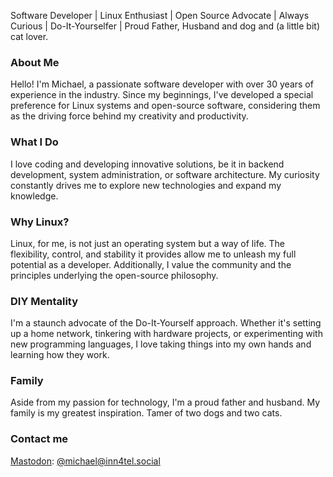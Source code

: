 Software Developer | Linux Enthusiast | Open Source Advocate | Always Curious | Do-It-Yourselfer | Proud Father, Husband and dog and (a little bit) cat lover.

### About Me

Hello! I'm Michael, a passionate software developer with over 30 years of experience in the industry. Since my beginnings, I've developed a special preference for Linux systems and open-source software, considering them as the driving force behind my creativity and productivity.

### What I Do

I love coding and developing innovative solutions, be it in backend development, system administration, or software architecture. My curiosity constantly drives me to explore new technologies and expand my knowledge.

### Why Linux?

Linux, for me, is not just an operating system but a way of life. The flexibility, control, and stability it provides allow me to unleash my full potential as a developer. Additionally, I value the community and the principles underlying the open-source philosophy.

### DIY Mentality

I'm a staunch advocate of the Do-It-Yourself approach. Whether it's setting up a home network, tinkering with hardware projects, or experimenting with new programming languages, I love taking things into my own hands and learning how they work.

### Family

Aside from my passion for technology, I'm a proud father and husband. My family is my greatest inspiration. Tamer of two dogs and two cats.

### Contact me

<a rel="me" href="https://inn4tel.social/@michael">Mastodon</a>: <a rel="me" href="https://inn4tel.social/@michael">@michael@inn4tel.social</a>
